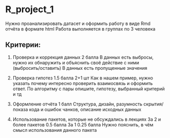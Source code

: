 # R_project_1
Нужно проанализировать датасет и оформить работу в виде Rmd отчёта в формате html
Работа выполняется в группах по 3 человека

## Критерии:
1. Проверка и коррекция данных 2 балла
В данных есть выбросы, нужно их обнаружить и объяснить своё действие с ними (выбросить/оставить)
В данных есть пропущенные значения

2. Проверка гипотез 1.5 балла 2+1 шт
Как в нашем пример, нужно указать почему интересно проверить взаимосвязь и оформить ответ. По алгоритму с пары опишите, гипотезу, выбранный критерий и тд

3. Оформление отчёта 1 балл
Структура, дизайн, разумность скрытия/показа кода и ошибок чанков, описание исходных данных

4. Использование пакетов, которые не обсуждались в лекциях
За 2 и более пакетов 0.5 балла
За 1 0.25 балла
Нужно пояснить, в чём смысл использования данного пакета
